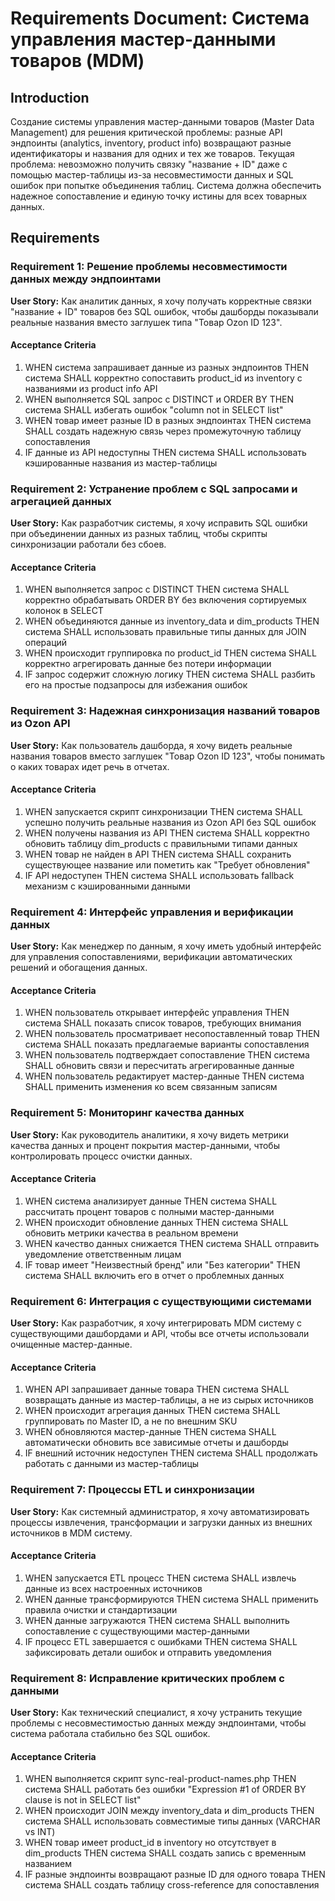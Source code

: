 # Requirements Document: Система управления мастер-данными товаров (MDM)

## Introduction

Создание системы управления мастер-данными товаров (Master Data Management) для решения критической проблемы: разные API эндпоинты (analytics, inventory, product info) возвращают разные идентификаторы и названия для одних и тех же товаров. Текущая проблема: невозможно получить связку "название + ID" даже с помощью мастер-таблицы из-за несовместимости данных и SQL ошибок при попытке объединения таблиц. Система должна обеспечить надежное сопоставление и единую точку истины для всех товарных данных.

## Requirements

### Requirement 1: Решение проблемы несовместимости данных между эндпоинтами

**User Story:** Как аналитик данных, я хочу получать корректные связки "название + ID" товаров без SQL ошибок, чтобы дашборды показывали реальные названия вместо заглушек типа "Товар Ozon ID 123".

#### Acceptance Criteria

1. WHEN система запрашивает данные из разных эндпоинтов THEN система SHALL корректно сопоставить product_id из inventory с названиями из product info API
2. WHEN выполняется SQL запрос с DISTINCT и ORDER BY THEN система SHALL избегать ошибок "column not in SELECT list"
3. WHEN товар имеет разные ID в разных эндпоинтах THEN система SHALL создать надежную связь через промежуточную таблицу сопоставления
4. IF данные из API недоступны THEN система SHALL использовать кэшированные названия из мастер-таблицы

### Requirement 2: Устранение проблем с SQL запросами и агрегацией данных

**User Story:** Как разработчик системы, я хочу исправить SQL ошибки при объединении данных из разных таблиц, чтобы скрипты синхронизации работали без сбоев.

#### Acceptance Criteria

1. WHEN выполняется запрос с DISTINCT THEN система SHALL корректно обрабатывать ORDER BY без включения сортируемых колонок в SELECT
2. WHEN объединяются данные из inventory_data и dim_products THEN система SHALL использовать правильные типы данных для JOIN операций
3. WHEN происходит группировка по product_id THEN система SHALL корректно агрегировать данные без потери информации
4. IF запрос содержит сложную логику THEN система SHALL разбить его на простые подзапросы для избежания ошибок

### Requirement 3: Надежная синхронизация названий товаров из Ozon API

**User Story:** Как пользователь дашборда, я хочу видеть реальные названия товаров вместо заглушек "Товар Ozon ID 123", чтобы понимать о каких товарах идет речь в отчетах.

#### Acceptance Criteria

1. WHEN запускается скрипт синхронизации THEN система SHALL успешно получить реальные названия из Ozon API без SQL ошибок
2. WHEN получены названия из API THEN система SHALL корректно обновить таблицу dim_products с правильными типами данных
3. WHEN товар не найден в API THEN система SHALL сохранить существующее название или пометить как "Требует обновления"
4. IF API недоступен THEN система SHALL использовать fallback механизм с кэшированными данными

### Requirement 4: Интерфейс управления и верификации данных

**User Story:** Как менеджер по данным, я хочу иметь удобный интерфейс для управления сопоставлениями, верификации автоматических решений и обогащения данных.

#### Acceptance Criteria

1. WHEN пользователь открывает интерфейс управления THEN система SHALL показать список товаров, требующих внимания
2. WHEN пользователь просматривает несопоставленный товар THEN система SHALL показать предлагаемые варианты сопоставления
3. WHEN пользователь подтверждает сопоставление THEN система SHALL обновить связи и пересчитать агрегированные данные
4. WHEN пользователь редактирует мастер-данные THEN система SHALL применить изменения ко всем связанным записям

### Requirement 5: Мониторинг качества данных

**User Story:** Как руководитель аналитики, я хочу видеть метрики качества данных и процент покрытия мастер-данными, чтобы контролировать процесс очистки данных.

#### Acceptance Criteria

1. WHEN система анализирует данные THEN система SHALL рассчитать процент товаров с полными мастер-данными
2. WHEN происходит обновление данных THEN система SHALL обновить метрики качества в реальном времени
3. WHEN качество данных снижается THEN система SHALL отправить уведомление ответственным лицам
4. IF товар имеет "Неизвестный бренд" или "Без категории" THEN система SHALL включить его в отчет о проблемных данных

### Requirement 6: Интеграция с существующими системами

**User Story:** Как разработчик, я хочу интегрировать MDM систему с существующими дашбордами и API, чтобы все отчеты использовали очищенные мастер-данные.

#### Acceptance Criteria

1. WHEN API запрашивает данные товара THEN система SHALL возвращать данные из мастер-таблицы, а не из сырых источников
2. WHEN происходит агрегация данных THEN система SHALL группировать по Master ID, а не по внешним SKU
3. WHEN обновляются мастер-данные THEN система SHALL автоматически обновить все зависимые отчеты и дашборды
4. IF внешний источник недоступен THEN система SHALL продолжать работать с данными из мастер-таблицы

### Requirement 7: Процессы ETL и синхронизации

**User Story:** Как системный администратор, я хочу автоматизировать процессы извлечения, трансформации и загрузки данных из внешних источников в MDM систему.

#### Acceptance Criteria

1. WHEN запускается ETL процесс THEN система SHALL извлечь данные из всех настроенных источников
2. WHEN данные трансформируются THEN система SHALL применить правила очистки и стандартизации
3. WHEN данные загружаются THEN система SHALL выполнить сопоставление с существующими мастер-данными
4. IF процесс ETL завершается с ошибками THEN система SHALL зафиксировать детали ошибок и отправить уведомления

### Requirement 8: Исправление критических проблем с данными

**User Story:** Как технический специалист, я хочу устранить текущие проблемы с несовместимостью данных между эндпоинтами, чтобы система работала стабильно без SQL ошибок.

#### Acceptance Criteria

1. WHEN выполняется скрипт sync-real-product-names.php THEN система SHALL работать без ошибки "Expression #1 of ORDER BY clause is not in SELECT list"
2. WHEN происходит JOIN между inventory_data и dim_products THEN система SHALL использовать совместимые типы данных (VARCHAR vs INT)
3. WHEN товар имеет product_id в inventory но отсутствует в dim_products THEN система SHALL создать запись с временным названием
4. IF разные эндпоинты возвращают разные ID для одного товара THEN система SHALL создать таблицу cross-reference для сопоставления
